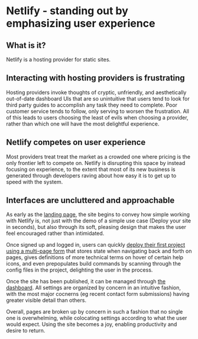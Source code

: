 # Netlify - standing out by emphasizing user experience

## What is it?

Netlify is a hosting provider for static sites.

## Interacting with hosting providers is frustrating

Hosting providers invoke thoughts of cryptic, unfriendly, and aesthetically out-of-date dashboard UIs that are so unintuitive that users tend to look for third party guides to accomplish any task they need to complete. Poor customer service tends to follow, only serving to worsen the frustration. All of this leads to users choosing the least of evils when choosing a provider, rather than which one will have the most delightful experience.

## Netlify competes on user experience

Most providers treat treat the market as a crowded one where pricing is the only frontier left to compete on. Netlify is disrupting this space by instead focusing on experience, to the extent that most of its new business is generated through developers raving about how easy it is to get up to speed with the system.

## Interfaces are uncluttered and approachable

As early as the [landing page](./landing-page.png), the site begins to convey how simple working with Netlify is, not just with the demo of a simple use case (Deploy your site in seconds), but also through its soft, pleasing design that makes the user feel encouraged rather than intimidated.

Once signed up and logged in, users can quickly [deploy their first project using a multi-page form](./deploy-new-project.png) that stores state when navigating back and forth on pages, gives definitions of more technical terms on hover of certain help icons, and even prepopulates build commands by scanning through the config files in the project, delighting the user in the process.

Once the site has been published, it can be managed through [the dashboard](./dashboard.png). All settings are organized by concern in an intuitive fashion, with the most major cocnerns (eg recent contact form submissions) having greater visible detail than others.

Overall, pages are broken up by concern in such a fashion that no single one is overwhelming, while colocating settings according to what the user would expect. Using the site becomes a joy, enabling productivity and desire to return.
